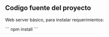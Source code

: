 ## Codigo fuente del proyecto

Web server básico, para instalar requerimientos:

´´´
npm install
´´´